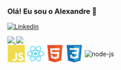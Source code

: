 ### Olá! Eu sou o Alexandre 👋

[![Linkedin](https://img.shields.io/badge/LinkedIn-0077B5?style=for-the-badge&logo=linkedin&logoColor=white)](https://www.linkedin.com/in/alexandre-goedert/)

<div>
    <a href="https://github.com/xandale">
        <img height="180em" src="https://github-readme-stats.vercel.app/api?username=xandale&show_icons=true&theme=dracula&include_all_commits=true&count_private=true"/>
        <img height="180em" src="https://github-readme-stats.vercel.app/api/top-langs/?username=xandale&layout=compact&langs_count=16&theme=dracula"/>
    </a>
</div>

<div style="display: inline_block">
    <img align="center" alt="JavaScript" height="40" src="https://raw.githubusercontent.com/devicons/devicon/master/icons/javascript/javascript-plain.svg">
    <img align="center" alt="React" height="40" src="https://raw.githubusercontent.com/devicons/devicon/master/icons/react/react-original.svg">
    <img align="center" alt="HTML" height="40" src="https://raw.githubusercontent.com/devicons/devicon/master/icons/html5/html5-original.svg">
    <img align="center" alt="Rafa-CSS" height="40" src="https://raw.githubusercontent.com/devicons/devicon/master/icons/css3/css3-original.svg">
    <img  align="center" alt="node-js" height="40" src="https://cdn.jsdelivr.net/gh/devicons/devicon@latest/icons/nodejs/nodejs-original-wordmark.svg" />
</div>


